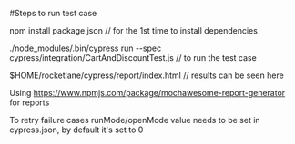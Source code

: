 #Steps to run test case 

npm  install package.json // for the 1st time to install dependencies 

./node_modules/.bin/cypress run --spec cypress/integration/CartAndDiscountTest.js // to run the test case 

$HOME/rocketlane/cypress/report/index.html // results can be seen here

Using https://www.npmjs.com/package/mochawesome-report-generator for reports 

To retry failure cases runMode/openMode value needs to be set in cypress.json, by default it's set to 0 
